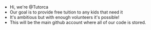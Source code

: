  - Hi, we're @Tutorca
 - Our goal is to provide free tuition to any kids that need it 
 - It's ambitious but with enough volunteers it's possible!
 - This will be the main github account where all of our code is stored. 

<!---
Tutorca/Tutorca is a ✨ special ✨ repository because its `README.md` (this file) appears on your GitHub profile.
You can click the Preview link to take a look at your changes.
--->
